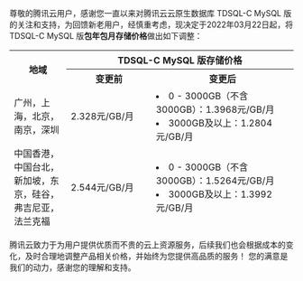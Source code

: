 
尊敬的腾讯云用户，感谢您一直以来对腾讯云云原生数据库 TDSQL-C MySQL 版的关注和支持，为回馈新老用户，经慎重考虑，现决定于2022年03月22日起，将 TDSQL-C MySQL 版**包年包月存储价格**做出如下调整：

<table>
<thead>
<tr>
<th rowspan="2"  width="20%">地域</th>
<th colspan = "2" style="text-align:center" width="80%">TDSQL-C MySQL 版存储价格</th></tr>
<tr>
<th width="30%">变更前</th>
<th width="50%">变更后</th></tr>
<tr><td>广州，上海，北京，南京，深圳</td><td>2.328元/GB/月</td><td><li>0 - 3000GB（不含3000GB）：1.3968元/GB/月<br><li>3000GB及以上：1.2804元/GB/月</td></tr>
<tr><td>中国香港，中国台北，新加坡，东京，硅谷，弗吉尼亚，法兰克福</td><td>2.544元/GB/月</td><td><li>0 - 3000GB（不含3000GB）：1.5264元/GB/月<br><li>3000GB及以上：1.3992元/GB/月</td>
</tbody></table>

腾讯云致力于为用户提供优质而不贵的云上资源服务，后续我们也会根据成本的变化，及时合理地调整产品相关价格，并始终为您提供高品质的服务！
您的满意是我们的动力，感谢您的理解和支持。
